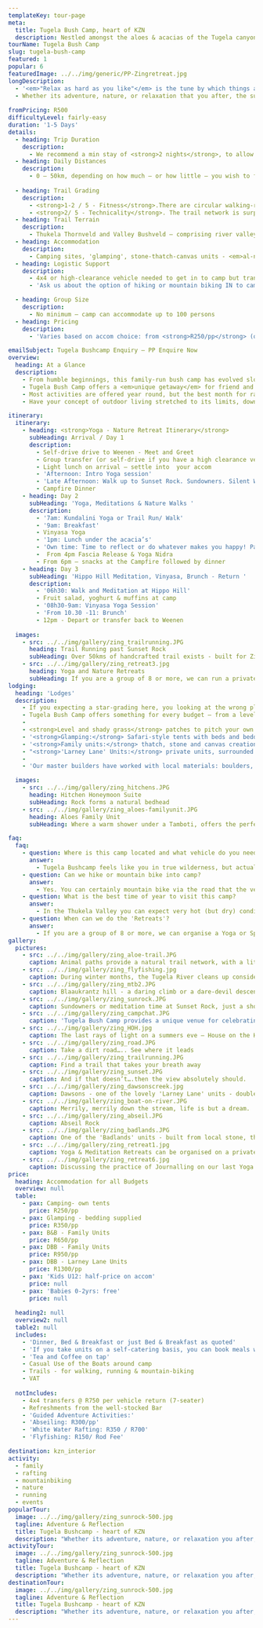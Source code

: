 ```yaml
---
templateKey: tour-page
meta:
  title: Tugela Bush Camp, heart of KZN
  description: Nestled amongst the aloes & acacias of the Tugela canyon, this bush camp surrounded by game reserve, provides an ideal getaway for active and nature-loving persons.
tourName: Tugela Bush Camp
slug: tugela-bush-camp
featured: 1
popular: 6
featuredImage: ../../img/generic/PP-Zingretreat.jpg
longDescription:
  - '<em>"Relax as hard as you like"</em> is the tune by which things are run at this canvas-and-thatch bush camp, nestled amongst the aloes and acacias of the mighty Tugela River, central KZN. Wake to the call of a Fish Eagle, enjoy an early morning game walk or trail-run, sunbathe on one of the giant boulders in front of camp, or unwind with sundowners, roaring campfires, open-air dining and evening skies awash with stars.' 
  - Whether its adventure, nature, or relaxation that you after, the surrounds and company of this river bush camp offer the perfect tonic. From game viewing, fly fishing and birding, to more adventurous pursuits such as 4x4'ing, mountain-biking, river rafting, abseiling and trail-running, you'll never run short of things to do. And now look out for our scheduled ‘retreats’ of yoga, meditation and other soulful pursuits.
  
fromPricing: R500
difficultyLevel: fairly-easy
duration: '1-5 Days'
details:
  - heading: Trip Duration
    description:
      - We recommend a min stay of <strong>2 nights</strong>, to allow sufficient opportunity to unwind and reset.
  - heading: Daily Distances
    description:
      - 0 – 50km, depending on how much – or how little – you wish to fit in to your day.
      
  - heading: Trail Grading
    description:
      - <strong>1-2 / 5 - Fitness</strong>.There are circular walking-running trails which are just a few kms, but you can extend your network as far as you are fit.
      - <strong>2/ 5 - Technicality</strong>. The trail network is surprisingly well cleared and maintained, but the overall terrain is pretty wild.
  - heading: Trail Terrain
    description:
      - Thukela Thornveld and Valley Bushveld – comprising river valleys, rocky ridges, alluvial sands, gnarled and ancient Shepard trees, aloes and acacias.
  - heading: Accommodation
    description:
      - Camping sites, 'glamping', stone-thatch-canvas units - <em>al-natural</em>
  - heading: Logistic Support
    description:
      - 4x4 or high-clearance vehicle needed to get in to camp but transfers can also be arranged in – leaving your vehicle in Colenso (4hrs from JHB) or Weenen (2hr from Durban) 
      - 'Ask us about the option of hiking or mountain biking IN to camp.'

  - heading: Group Size
    description:
      - No minimum – camp can accommodate up to 100 persons 
  - heading: Pricing
    description:
      - 'Varies based on accom choice: from <strong>R250/pp</strong> (own tents) to <strong>R1500/pp (FB)</strong> – Larney lane units'

emailSubject: Tugela Bushcamp Enquiry – PP Enquire Now
overview:
  heading: At a Glance
  description:
    - From humble beginnings, this family-run bush camp has evolved slowly over the years. A firm believer that rocks and trees are here to stay, the owners have passionately crafted their accommodation around the natural features of this rugged landscape. Enjoy a river view or a window in to the bush canopy from your outdoor ensuite, or the morning banter of the mocking chats as they hop around your room.
    - Tugela Bush Camp offers a <em>unique getaway</em> for friend and family, boys or ladies retreats and adventurous corporates. Itineraries are tailor-made from the many activities on offer, and experienced facilitators can be brought in. Bonds are created through shared experience and this environment provides the natural playground for this to happen.
    - Most activities are offered year round, but the best month for rafting (summer rainfall dependent) is November through to April. During winter, the river drops and cleans up considerably,  making conditions favourable for fighting Yellow's on fly. The rocky roads and animal tracks around this former biosphere reserve provide organic mountain biking terrain and there is an extensive network of hiking and running paths, created for their annual trail running event, and maintained by wild animals and a dedicated team of trail-blazers. 
    - Have your concept of outdoor living stretched to its limits, down here in the Tugela Valley. 

itinerary:
  itinerary:
    - heading: <strong>Yoga - Nature Retreat Itinerary</strong>
      subHeading: Arrival / Day 1
      description:
        - Self-drive drive to Weenen - Meet and Greet
        - Group transfer (or self-drive if you have a high clearance vehicle) into camp
        - Light lunch on arrival – settle into  your accom
        - 'Afternoon: Intro Yoga session'
        - 'Late Afternoon: Walk up to Sunset Rock. Sundowners. Silent Walk back to camp'
        - Campfire Dinner
    - heading: Day 2
      subHeading: 'Yoga, Meditations & Nature Walks '
      description:
        - '7am: Kundalini Yoga or Trail Run/ Walk'
        - '9am: Breakfast' 
        - Vinyasa Yoga 
        - '1pm: Lunch under the acacia’s'
        - 'Own time: Time to reflect or do whatever makes you happy! Paddle, swim, read, relax'
        -  From 4pm Fascia Release & Yoga Nidra
        - From 6pm – snacks at the Campfire followed by dinner
    - heading: Day 3
      subHeading: 'Hippo Hill Meditation, Vinyasa, Brunch - Return '
      description:
        - '06h30: Walk and Meditation at Hippo Hill'
        - Fruit salad, yoghurt & muffins at camp
        - '08h30-9am: Vinyasa Yoga Session'
        - 'From 10.30 -11: Brunch'
        - 12pm - Depart or transfer back to Weenen 
        
  images:
    - src: ../../img/gallery/zing_trailrunning.JPG
      heading: Trail Running past Sunset Rock
      subHeading: Over 50kms of handcrafted trail exists - built for Zingela's annual trail-run event, but kindly maintained by game and the dedicated trailblazing team.
    - src: ../../img/gallery/zing_retreat3.jpg
      heading: Yoga and Nature Retreats
      subHeading: If you are a group of 8 or more, we can run a private retreat as per your date request (a novel book-club or corporate getaway). But we are also scheduling a handful of retreats in the upcoming year - so check-in with us if this is your call.
lodging:
  heading: 'Lodges'
  description:
    - If you expecting a star-grading here, you looking at the wrong place.If you happy to trade heated towel rails for star-washed skies and steam rising off a hot shower in the great outdoors, then this is your place. 
    - Tugela Bush Camp offers something for every budget – from a levelled lawn under acacia shade to pitch your tent, or your own King size bedrock with penthouse river views. 
    -
    - <strong>Level and shady grass</strong> patches to pitch your own tent with communal kitchen and shower facilities
    - '<strong>Glamping:</strong> Safari-style tents with beds and bedding'
    - '<strong>Family units:</strong> thatch, stone and canvas creations'
    - "<strong>'Larney Lane' Units:</strong> private units, surrounded by bush, each with their own unique character"
    -
    - 'Our master builders have worked with local materials: boulders, trees, reeds and a little concrete and canvas to make each ‘unit’ naturally distinctive.'

  images:
    - src: ../../img/gallery/zing_hitchens.JPG
      heading: Hitchen Honeymoon Suite
      subHeading: Rock forms a natural bedhead
    - src: ../../img/gallery/zing_aloes-familyunit.JPG
      heading: Aloes Family Unit 
      subHeading: Where a warm shower under a Tamboti, offers the perfect start to your day

faq:
  faq:
    - question: Where is this camp located and what vehicle do you need to get there?
      answer:
        - Tugela Bushcamp feels like you in true wilderness, but actually its not so far a drive from either JHB or Durban. It is about 4hrs drive from JHB to Colenso (meeting point for non 4x4's) or 2,5hr drive from Durban to Weenen (alternative meeting point). From here it is about an hours drive/transfer into camp. You will need a sturdy high-clearance vehicle - with potential 4x4 in the wet - to get into camp. But if you dont have - we can arrange a return transfer into camp for R750/ 7 seater vehicle.
    - question: Can we hike or mountain bike into camp?
      answer:
        - Yes. You can certainly mountain bike via the road that the vehicles would travel in (actually great mountain-biking), and we are currently finishing off the trails to be able to offer a slackpacking hike in from the Colenso side - with a potential wild camping night enroute. There is also a hike-paddle combo that can be arrranged for groups. So many options, we'll try make your adventure aspirations come true. 
    - question: What is the best time of year to visit this camp?
      answer:
        - In the Thukela Valley you can expect very hot (but dry) conditons during Summer (Nov - Feb) - early morning starts, siesta's over lunch, and a good amount of time spent cooling off in the river, are the order of the day. Winter days are mostly sunny and dry - perfect for trail running and fishing after a lazy start.  The nights do get cold, but we'll make sure you snug under your duvets, and a roaring campfire is all the more enticing. 
    - question: When can we do the 'Retreats'?
      answer:
        - If you are a group of 8 or more, we can organise a Yoga or Special-Interest retreat for you on any weekend - availabilty permitting with the lodge and our instructors. We also going to schedule a couple of 'holistic' retreats during the course of the year so that singles and small groups can join. Another Yoga-Meditation-Nature retreat will be on the cards again, along with Mother-Daughter, Women's Fishing, Nutrition and Couples Retreats. Please drop us a mail if you interested in attending such.   
gallery:
  pictures:
    - src: ../../img/gallery/zing_aloe-trail.JPG
      caption: Animal paths provide a natural trail network, with a little bit of rock clearing from the trail blazers.
    - src: ../../img/gallery/zing_flyfishing.jpg
      caption: During winter months, the Tugela River cleans up considerably and fishing for the Natal Yellow fish becomes a key attraction.
    - src: ../../img/gallery/zing_mtb2.JPG
      caption: Blaaukrantz hill - a daring climb or a dare-devil descent 
    - src: ../../img/gallery/zing_sunrock.JPG
      caption: Sundowners or meditation time at Sunset Rock, just a short scramble above the lodge.
    - src: ../../img/gallery/zing_campchat.JPG
      caption: 'Tugela Bush Camp provides a unique venue for celebrating special occasions: birthdays, weddings, family reunions'
    - src: ../../img/gallery/zing_HOH.jpg
      caption: The last rays of light on a summers eve – House on the Hill, Tugela Bush Camp 
    - src: ../../img/gallery/zing_road.JPG
      caption: Take a dirt road….. See where it leads 
    - src: ../../img/gallery/zing_trailrunning.JPG
      caption: Find a trail that takes your breath away
    - src: ../../img/gallery/zing_sunset.JPG
      caption: And if that doesn’t….then the view absolutely should.
    - src: ../../img/gallery/zing_dawsonscreek.jpg
      caption: Dawsons - one of the lovely 'Larney Lane' units - double outdoor shower...of course
    - src: ../../img/gallery/zing_boat-on-river.JPG
      caption: Merrily, merrily down the stream, life is but a dream.
    - src: ../../img/gallery/zing_abseil.JPG
      caption: Abseil Rock
    - src: ../../img/gallery/zing_badlands.JPG
      caption: One of the 'Badlands' units - built from local stone, thatch and reeds by our valley master builders. 
    - src: ../../img/gallery/zing_retreat1.jpg
      caption: Yoga & Meditation Retreats can be organised on a private request basis or look out for our scheduled weekends
    - src: ../../img/gallery/zing_retreat6.jpg
      caption: Discussing the practice of Journalling on our last Yoga Retreat       
price:
  heading: Accommodation for all Budgets
  overview: null
  table:
    - pax: Camping- own tents
      price: R250/pp
    - pax: Glamping - bedding supplied
      price: R350/pp
    - pax: B&B - Family Units
      price: R650/pp
    - pax: DBB - Family Units
      price: R950/pp
    - pax: DBB - Larney Lane Units
      price: R1300/pp
    - pax: 'Kids U12: half-price on accom'
      price: null
    - pax: 'Babies 0-2yrs: free'
      price: null     
    
  heading2: null  
  overview2: null
  table2: null
  includes:
    - 'Dinner, Bed & Breakfast or just Bed & Breakfast as quoted'
    - 'If you take units on a self-catering basis, you can book meals with the lodge as you please – Breakfast & Lunch @ R100, Dinner @ R175'
    - 'Tea and Coffee on tap'
    - Casual Use of the Boats around camp
    - Trails - for walking, running & mountain-biking 
    - VAT
    
  notIncludes: 
    - 4x4 transfers @ R750 per vehicle return (7-seater)
    - Refreshments from the well-stocked Bar
    - 'Guided Adventure Activities:'
    - 'Abseiling: R300/pp'
    - 'White Water Rafting: R350 / R700'
    - 'Flyfishing: R150/ Rod Fee'

destination: kzn_interior
activity:
  - family
  - rafting
  - mountainbiking
  - nature
  - running
  - events
popularTour:
  image: ../../img/gallery/zing_sunrock-500.jpg
  tagline: Adventure & Reflection
  title: Tugela Bushcamp - heart of KZN 
  description: "Whether its adventure, nature, or relaxation you after, the surrounds & company of Tugela Bushcamp offer the perfect tonic. From birding & fishing to 4x4'ing, mtb-biking, river rafting and trail-running, and newly launched nature and yoga-focused ‘Retreats’"
activityTour:
  image: ../../img/gallery/zing_sunrock-500.jpg
  tagline: Adventure & Reflection
  title: Tugela Bushcamp - heart of KZN
  description: "Whether its adventure, nature, or relaxation you after, the surrounds & company of Tugela Bushcamp offer the perfect tonic. From birding & fishing to 4x4'ing, mtb-biking, river rafting and trail-running, and newly launched nature and yoga-focused ‘Retreats’"
destinationTour:
  image: ../../img/gallery/zing_sunrock-500.jpg
  tagline: Adventure & Reflection
  title: Tugela Bushcamp - heart of KZN
  description: "Whether its adventure, nature, or relaxation you after, the surrounds & company of Tugela Bushcamp offer the perfect tonic. From birding & fishing to 4x4'ing, mtb-biking, river rafting and trail-running, and newly launched nature and yoga-focused ‘Retreats’"
---
```

